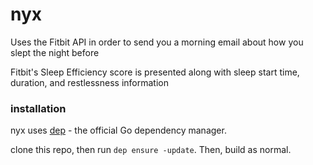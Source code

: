 # nyx

Uses the Fitbit API in order to send you a morning email about how you slept the night before

Fitbit's Sleep Efficiency score is presented along with sleep start time, duration, and restlessness information

### installation

nyx uses [dep](https://github.com/golang/dep) - the official Go dependency manager. 

clone this repo, then run `dep ensure -update`. Then, build as normal.